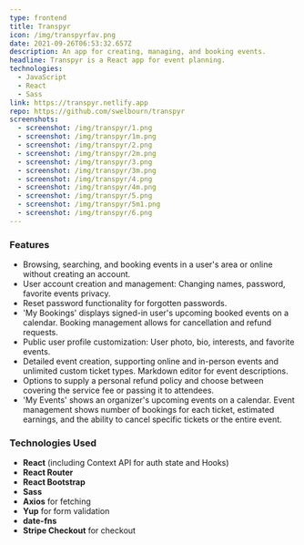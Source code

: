 ```yaml
---
type: frontend
title: Transpyr
icon: /img/transpyrfav.png
date: 2021-09-26T06:53:32.657Z
description: An app for creating, managing, and booking events.
headline: Transpyr is a React app for event planning.
technologies:
  - JavaScript
  - React
  - Sass
link: https://transpyr.netlify.app
repo: https://github.com/swelbourn/transpyr
screenshots:
  - screenshot: /img/transpyr/1.png
  - screenshot: /img/transpyr/1m.png
  - screenshot: /img/transpyr/2.png
  - screenshot: /img/transpyr/2m.png
  - screenshot: /img/transpyr/3.png
  - screenshot: /img/transpyr/3m.png
  - screenshot: /img/transpyr/4.png
  - screenshot: /img/transpyr/4m.png
  - screenshot: /img/transpyr/5.png
  - screenshot: /img/transpyr/5m1.png
  - screenshot: /img/transpyr/6.png
---
```


### Features

- Browsing, searching, and booking events in a user's area or online without creating an account.
- User account creation and management: Changing names, password, favorite events privacy.
- Reset password functionality for forgotten passwords.
- 'My Bookings' displays signed-in user's upcoming booked events on a calendar. Booking management allows for cancellation and refund requests.
- Public user profile customization: User photo, bio, interests, and favorite events.
- Detailed event creation, supporting online and in-person events and unlimited custom ticket types. Markdown editor for event descriptions.
- Options to supply a personal refund policy and choose between covering the service fee or passing it to attendees.
- 'My Events' shows an organizer's upcoming events on a calendar. Event management shows number of bookings for each ticket, estimated earnings, and the ability to cancel specific tickets or the entire event.

### Technologies Used

- **React** (including Context API for auth state and Hooks)
- **React Router**
- **React Bootstrap**
- **Sass**
- **Axios** for fetching
- **Yup** for form validation
- **date-fns**
- **Stripe Checkout** for checkout
